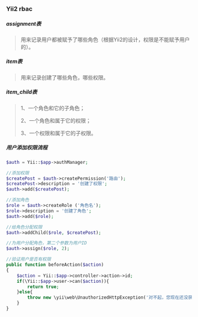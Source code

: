 ### Yii2 rbac

##### assignment表

> 用来记录用户都被赋予了哪些角色（根据Yii2的设计，权限是不能赋予用户的）。

##### item表

> 用来记录创建了哪些角色，哪些权限。

##### item_child表

> 1、一个角色和它的子角色； 
>
> 2、一个角色和属于它的权限； 
>
> 3、一个权限和属于它的子权限。



##### 用户添加权限流程

```php
$auth = Yii::$app->authManager;

//添加权限
$createPost = $auth->createPermission('路由');
$createPost->description = '创建了权限';
$auth->add($createPost);

//添加角色
$role = $auth->createRole ('角色名');
$role->description = '创建了角色';
$auth->add($role);

//给角色分配权限
$auth->addChild($role, $createPost);

//为用户分配角色，第二个参数为用户ID
$auth->assign($role, 2);

//验证用户是否有权限
public function beforeAction($action)
{
    $action = Yii::$app->controller->action->id;
    if(\Yii::$app->user->can($action)){
        return true;
    }else{
        throw new \yii\web\UnauthorizedHttpException('对不起，您现在还没获此操作的权限');
    }
}
```





##### 



